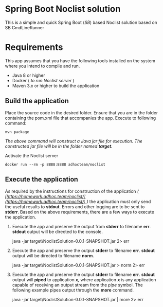 # Spring Boot Noclist solution

This is a simple and quick Spring Boot (*SB*) based Noclist solution based on SB CmdLineRunner


# Requirements

This app assumes that you have  the following tools installed on the system where you intend to compile and run.

 - Java 8 or higher  
 - Docker ( *to run Noclist  server* )
 - Maven 3.x or higher to build the application
 
##  Build the application

Place the source code in the desired folder.
Ensure that you are in the folder containing the pom.xml file that accompanies the app.
Execute to following command:

    mvn package
    
*The above command will construct a Java jar file for execution. The constructed jar file will be in the folder named **target**.*

Activate the Noclist server

    docker run --rm -p 8888:8888 adhocteam/noclist

## Execute the application
As required by the instructions for construction of the application 
*( [https://homework.adhoc.team/noclist/](https://homework.adhoc.team/noclist/) )*
the application must only send the useful results to **stdout**. Errors and other logging are to be sent to **stderr**.
Based on the above requirements, there are a few ways to execute the application.

1. Execute the app and preserve the output from **stderr** to filename **err**. 
**stdout** output will be directed to the console.

    java -jar target\NoclistSolution-0.0.1-SNAPSHOT.jar 2> err

2.  Execute the app and preserve the output **stderr** to filename **err**. 
**stdout** output will be directed to filename **norm**.

    java -jar target\NoclistSolution-0.0.1-SNAPSHOT.jar > norm 2> err
    
3.  Execute the app and preserve the output **stderr** to filename **err**. **stdout** output will **piped** to application **x**, where application **x** is any application capable of receiving an output stream from the *pipe* symbol. The following example pipes output through the **more** command.

    java -jar target\NoclistSolution-0.0.1-SNAPSHOT.jar | more  2> err